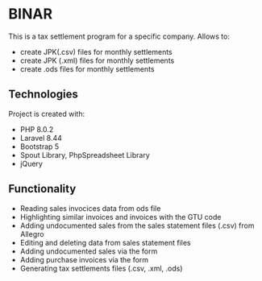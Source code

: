 # BINAR
This is a tax settlement program for a specific company. Allows to:
* create JPK(.csv) files for monthly settlements
* create JPK (.xml) files for monthly settlements
* create .ods files for monthly settlements
	
## Technologies
Project is created with:
* PHP 8.0.2
* Laravel 8.44
* Bootstrap 5
* Spout Library, PhpSpreadsheet Library
* jQuery

## Functionality
* Reading sales invocices data from ods file
* Highlighting similar invoices and invoices with the GTU code
* Adding undocumented sales from the sales statement files (.csv) from Allegro
* Editing and deleting data from sales statement files
* Adding undocumented sales via the form
* Adding purchase invoices via the form
* Generating tax settlements files (.csv, .xml, .ods)

